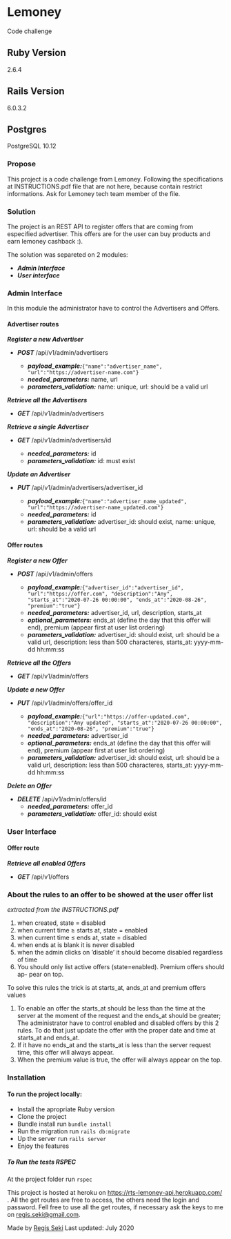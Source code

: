 # Lemoney
Code challenge

## Ruby Version
2.6.4

## Rails Version
6.0.3.2

## Postgres
PostgreSQL 10.12

### Propose
This project is a code challenge from Lemoney.
Following the specifications at INSTRUCTIONS.pdf file that are not here, because contain restrict informations. Ask for Lemoney tech team member of the file.

###  Solution
The project is an REST API to register offers that are coming from especified advertiser.
This offers are for the user can buy products and earn lemoney cashback :).

The solution was separeted on 2 modules:
* ***Admin Interface***
* ***User interface***

### Admin Interface
In this module the administrator have to control the Advertisers and Offers.

#### Advertiser routes

***Register a new Advertiser***
* ***POST*** /api/v1/admin/advertisers

  * ***payload_example:***```{"name":"advertiser_name", "url":"https://advertiser-name.com"}```
  * ***needed_parameters:*** name, url
  * ***parameters_validation:*** name: unique, url: should be a valid url

***Retrieve all the Advertisers***
* ***GET*** /api/v1/admin/advertisers

***Retrieve a single Advertiser***
* ***GET*** /api/v1/admin/advertisers/id

  * ***needed_parameters:*** id
  * ***parameters_validation:*** id: must exist

***Update an Advertiser***
* ***PUT*** /api/v1/admin/advertisers/advertiser_id

  * ***payload_example:***```{"name":"advertiser_name_updated", "url":"https://advertiser-name_updated.com"}```
  * ***needed_parameters:*** id
  * ***parameters_validation:*** advertiser_id: should exist, name: unique, url: should be a valid url

#### Offer routes

***Register a new Offer***
* ***POST*** /api/v1/admin/offers

  * ***payload_example:***```{"advertiser_id":"advertiser_id", "url":"https://offer.com", "description":"Any", "starts_at":"2020-07-26 00:00:00", "ends_at":"2020-08-26", "premium":"true"}```
  * ***needed_parameters:*** advertiser_id, url, description, starts_at
  * ***optional_parameters:*** ends_at (define the day that this offer will end), premium (appear first at user list ordering)
  * ***parameters_validation:*** advertiser_id: should exist, url: should be a valid url, description: less than 500 characteres, starts_at: yyyy-mm-dd hh:mm:ss

***Retrieve all the Offers***
* ***GET*** /api/v1/admin/offers

***Update a new Offer***
* ***PUT*** /api/v1/admin/offers/offer_id

  * ***payload_example:***```{"url":"https://offer-updated.com", "description":"Any updated", "starts_at":"2020-07-26 00:00:00", "ends_at":"2020-08-26", "premium":"true"}```
  * ***needed_parameters:*** advertiser_id
  * ***optional_parameters:*** ends_at (define the day that this offer will end), premium (appear first at user list ordering)
  * ***parameters_validation:*** advertiser_id: should exist, url: should be a valid url, description: less than 500 characteres, starts_at: yyyy-mm-dd hh:mm:ss

***Delete an Offer***
* ***DELETE*** /api/v1/admin/offers/id
  * ***needed_parameters:*** offer_id
  * ***parameters_validation:*** offer_id: should exist

### User Interface

#### Offer route

***Retrieve all enabled Offers***
* ***GET*** /api/v1/offers

### About the rules to an offer to be showed at the user offer list
*extracted from the INSTRUCTIONS.pdf*

1. when created, state = disabled
2. when current time ≥ starts at, state = enabled
3. when current time ≤ ends at, state = disabled
4. when ends at is blank it is never disabled
5. when the admin clicks on ’disable’ it should become disabled regardless
of time
6. You should only list active offers (state=enabled). Premium offers should ap-
pear on top.

To solve this rules the trick is at starts_at, ands_at and premium offers values

1. To enable an offer the starts_at should be less than the time at the server at the moment of the request and the ends_at should be greater; The administrator have to control enabled and disabled offers by this 2 rules. To do that just update the offer with the proper date and time at starts_at and ends_at.
2. If it have no ends_at and the starts_at is less than the server request time, this offer will always appear.
3. When the premium value is true, the offer will always appear on the top.

### Installation
#### To run the project locally:
- Install the apropriate Ruby version
- Clone the project
- Bundle install run ```bundle install```
- Run the migration run ```rails db:migrate```
- Up the server run ```rails server```
- Enjoy the features

##### To Run the tests RSPEC
At the project folder run ```rspec```

This project is hosted at heroku on https://rts-lemoney-api.herokuapp.com/ .
All the get routes are free to access, the others need the login and password.
Fell free to use all the get routes, if necessary ask the keys to me on regis.seki@gmail.com.

Made by [Regis Seki](https://github.com/RegisSeki)
Last updated: July 2020

